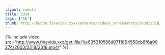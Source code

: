 ```yaml
--- 
layout: sieutv
title: 2318
tags: ["1k"]
thumb: http://hwcdn.finevids.xxx/contents/videos_screenshots/2000/2318/preview.mp4.jpg
---
```

{% include video src="http://www.finevids.xxx/get_file/1/e635310566d0711864558cb8f6a90274/2000/2318/2318.mp4/" %} 
